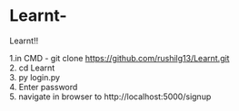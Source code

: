 # Learnt-
Learnt!!

1.in CMD - git clone https://github.com/rushilg13/Learnt.git <br>
2. cd Learnt <br>
3. py login.py <br>
4. Enter password <br>
5. navigate in browser to http://localhost:5000/signup <br>

